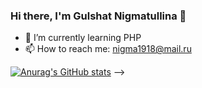 ### Hi there, I'm Gulshat Nigmatullina 👋


- 🌱 I’m currently learning PHP
- 📫 How to reach me: nigma1918@mail.ru

[![Anurag's GitHub stats](https://github-readme-stats.vercel.app/api?GulshatNigma=anuraghazra)](https://github.com/anuraghazra/github-readme-stats)
-->
